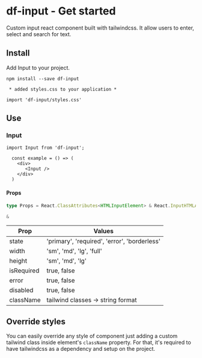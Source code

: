 # df-input - Get started

Custom input react component built with tailwindcss. It allow users to enter, select and search for text.

## Install

Add Input to your project.

`npm install --save df-input`

`` * added styles.css to your application *``

```
import 'df-input/styles.css'
```

## **Use**

### Input
`import Input from 'df-input';`

```
  const example = () => (
    <div>
       <Input />
    </div>
  )
```

#### Props

```typescript
type Props = React.ClassAttributes<HTMLInputElement> & React.InputHTMLAttributes<HTMLInputElement>

&
```

| Prop | Values |
| -------- | ------- |
| state | 'primary', 'required', 'error', 'borderless' |
| width | 'sm', 'md', 'lg', 'full' |
| height | 'sm', 'md', 'lg' |
| isRequired | true, false |
| error | true, false |
| disabled | true, false |
| className | tailwind classes -> string format |

## Override styles

You can easily override any style of component just adding a custom tailwind class inside element's `className` property. For that, it's required to have tailwindcss as a dependency and setup on the project.

